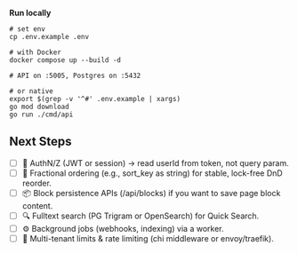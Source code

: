 **Run locally**

```
# set env
cp .env.example .env

# with Docker
docker compose up --build -d

# API on :5005, Postgres on :5432

# or native
export $(grep -v '^#' .env.example | xargs)
go mod download
go run ./cmd/api

```

<!-- ## Backend Information of this project.

## Current available backend services.

- ToDo Task Management
- Medium like social media
- DSA visualizations
- LLM models -->

## Next Steps

- [ ] 🔐 AuthN/Z (JWT or session) → read userId from token, not query param.
- [ ] 🔢 Fractional ordering (e.g., sort_key as string) for stable, lock-free DnD reorder.
- [ ] 📦 Block persistence APIs (/api/blocks) if you want to save page block content.
- [ ] 🔍 Fulltext search (PG Trigram or OpenSearch) for Quick Search.
- [ ] ⚙️ Background jobs (webhooks, indexing) via a worker.
- [ ] 🧱 Multi-tenant limits & rate limiting (chi middleware or envoy/traefik).
